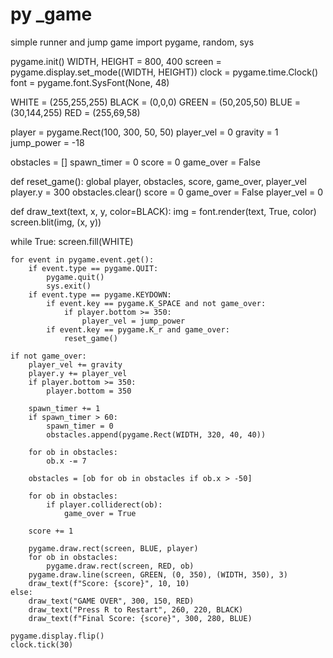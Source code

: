 # py _game
simple runner and jump game
import pygame, random, sys

pygame.init()
WIDTH, HEIGHT = 800, 400
screen = pygame.display.set_mode((WIDTH, HEIGHT))
clock = pygame.time.Clock()
font = pygame.font.SysFont(None, 48)

WHITE = (255,255,255)
BLACK = (0,0,0)
GREEN = (50,205,50)
BLUE = (30,144,255)
RED = (255,69,58)

player = pygame.Rect(100, 300, 50, 50)
player_vel = 0
gravity = 1
jump_power = -18

obstacles = []
spawn_timer = 0
score = 0
game_over = False

def reset_game():
    global player, obstacles, score, game_over, player_vel
    player.y = 300
    obstacles.clear()
    score = 0
    game_over = False
    player_vel = 0

def draw_text(text, x, y, color=BLACK):
    img = font.render(text, True, color)
    screen.blit(img, (x, y))

while True:
    screen.fill(WHITE)

    for event in pygame.event.get():
        if event.type == pygame.QUIT:
            pygame.quit()
            sys.exit()
        if event.type == pygame.KEYDOWN:
            if event.key == pygame.K_SPACE and not game_over:
                if player.bottom >= 350:
                    player_vel = jump_power
            if event.key == pygame.K_r and game_over:
                reset_game()

    if not game_over:
        player_vel += gravity
        player.y += player_vel
        if player.bottom >= 350:
            player.bottom = 350

        spawn_timer += 1
        if spawn_timer > 60:
            spawn_timer = 0
            obstacles.append(pygame.Rect(WIDTH, 320, 40, 40))

        for ob in obstacles:
            ob.x -= 7

        obstacles = [ob for ob in obstacles if ob.x > -50]

        for ob in obstacles:
            if player.colliderect(ob):
                game_over = True

        score += 1

        pygame.draw.rect(screen, BLUE, player)
        for ob in obstacles:
            pygame.draw.rect(screen, RED, ob)
        pygame.draw.line(screen, GREEN, (0, 350), (WIDTH, 350), 3)
        draw_text(f"Score: {score}", 10, 10)
    else:
        draw_text("GAME OVER", 300, 150, RED)
        draw_text("Press R to Restart", 260, 220, BLACK)
        draw_text(f"Final Score: {score}", 300, 280, BLUE)

    pygame.display.flip()
    clock.tick(30)
